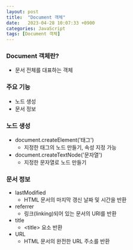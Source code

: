 ```yaml
---
layout: post
title:  "Document 객체"
date:   2023-04-28 10:07:33 +0900
categories: JavaScript
tags: [Document 객체]
---
```


### Document 객체란?

- 문서 전체를 대표하는 객체

### 주요 기능

-  노드 생성
-  문서 정보

### 노드 생성
-  document.createElement('태그')
    - 지정한 태그의 노드 만들기, 속성 지정 가능
-  document.createTextNode('문자열')
    - 지정한 문자열로 노드 만들기

### 문서 정보

-  lastModified
    - HTML 문서의 마지막 갱신 날짜 및 시간을 반환
-  referrer
    - 링크(linking)되어 있는 문서의 URI를 반환
-  title
    - &lt;title&gt; 요소 반환
-  URL
    - HTML 문서의 완전한 URL 주소를 반환